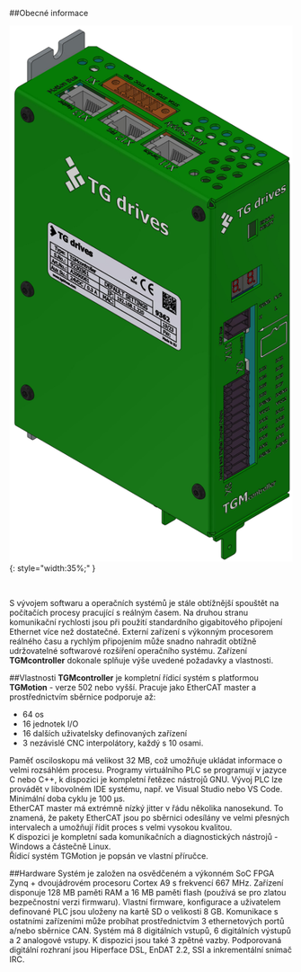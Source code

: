 ##Obecné informace
<br>

![Basic view](../img/3Dview.png){: style="width:35%;" }

<br>

S vývojem softwaru a operačních systémů je stále obtížnější spouštět na počítačích procesy pracující s reálným časem.
Na druhou stranu komunikační rychlosti jsou při použití standardního gigabitového připojení Ethernet více než dostatečné.
Externí zařízení s výkonným procesorem reálného času a rychlým připojením může snadno nahradit obtížně udržovatelné softwarové rozšíření operačního systému.
Zařízení **TGMcontroller** dokonale splňuje výše uvedené požadavky a vlastnosti.

##Vlastnosti
**TGMcontroller** je kompletní řídicí systém s platformou **TGMotion** - verze 502 nebo vyšší.
Pracuje jako EtherCAT master a prostřednictvím sběrnice podporuje až:

- 64 os
- 16 jednotek I/O 
- 16 dalších uživatelsky definovaných zařízení
- 3 nezávislé CNC interpolátory, každý s 10 osami.
	
Paměť osciloskopu má velikost 32&nbsp;MB, což umožňuje ukládat informace o velmi rozsáhlém procesu. 
Programy virtuálního PLC se programují v jazyce C nebo C++, k dispozici je kompletní řetězec nástrojů GNU.
Vývoj PLC lze provádět v libovolném IDE systému, např. ve Visual Studio nebo VS Code.   
Minimální doba cyklu je 100&nbsp;µs.   
EtherCAT master má extrémně nízký jitter v řádu několika nanosekund.
To znamená, že pakety EtherCAT jsou po sběrnici odesílány ve velmi přesných intervalech a umožňují řídit proces s velmi vysokou kvalitou.   
K dispozici je kompletní sada komunikačních a diagnostických nástrojů - Windows a částečně Linux.   
Řídicí systém TGMotion je popsán ve vlastní příručce.

##Hardware
Systém je založen na osvědčeném a výkonném SoC FPGA Zynq + dvoujádrovém procesoru Cortex A9 s frekvencí 667&nbsp;MHz.
Zařízení disponuje 128&nbsp;MB paměti RAM a 16&nbsp;MB paměti flash (používá se pro zlatou bezpečnostní verzi firmwaru).
Vlastní firmware, konfigurace a uživatelem definované PLC jsou uloženy na kartě SD o velikosti 8&nbsp;GB.
Komunikace s ostatními zařízeními může probíhat prostřednictvím 3&nbsp;ethernetových portů a/nebo sběrnice CAN.
Systém má 8&nbsp;digitálních vstupů, 6&nbsp;digitálních výstupů a 2&nbsp;analogové vstupy.
K dispozici jsou také 3&nbsp;zpětné vazby.
Podporovaná digitální rozhraní jsou Hiperface DSL, EnDAT 2.2, SSI a inkrementální snímač IRC.
